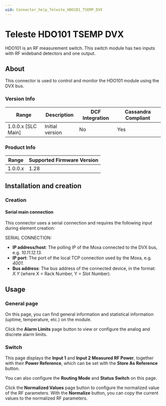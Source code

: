 ```yaml
---
uid: Connector_help_Teleste_HDO101_TSEMP_DVX
---
```


# Teleste HDO101 TSEMP DVX

HDO101 is an RF measurement switch. This switch module has two inputs with RF wideband detectors and one output.

## About

This connector is used to control and monitor the HDO101 module using the DVX bus.

### Version Info

| Range | Description | DCF Integration | Cassandra Compliant |
|----------------------|-----------------|---------------------|-------------------------|
| 1.0.0.x [SLC Main]   | Initial version | No                  | Yes                     |

### Product Info

| Range | Supported Firmware Version |
|------------------|-----------------------------|
| 1.0.0.x          | 1.28                        |

## Installation and creation

### Creation

#### Serial main connection

This connector uses a serial connection and requires the following input during element creation:

SERIAL CONNECTION:

- **IP address/host**: The polling IP of the Moxa connected to the DVX bus, e.g. *10.11.12.13.*
- **IP port**: The port of the local TCP connection used by the Moxa, e.g. *4001.*
- **Bus address**: The bus address of the connected device, in the format: *X.Y* (where X = Rack Number, Y = Slot Number).

## Usage

### General page

On this page, you can find general information and statistical information (uptime, temperature, etc.) on the module.

Click the **Alarm Limits** page button to view or configure the analog and discrete alarm limits.

### Switch

This page displays the **Input 1** and **Input 2 Measured RF Power**, together with their **Power Reference**, which can be set with the **Store As Reference** button.

You can also configure the **Routing Mode** and **Status Switch** on this page.

Click the **Normalized Values** page button to configure the normalized value of the RF parameters. With the **Normalize** button, you can copy the current values to the normalized RF parameters.
